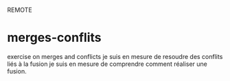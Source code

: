REMOTE
# merges-conflits
exercise on merges and conflicts je suis en mesure de resoudre des conflits liés à la fusion je suis en mesure de comprendre comment réaliser une fusion.
